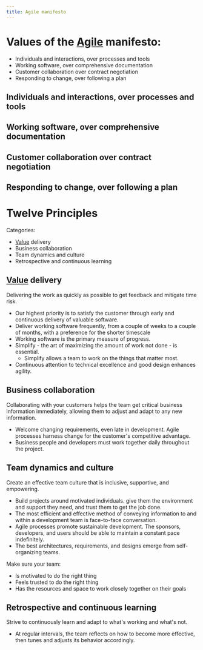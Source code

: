 ```yaml
---
title: Agile manifesto
---
```

# Values of the [Agile](danielesalvatore/.trash/agile.md) manifesto:
- Individuals and interactions, over processes and tools
- Working software, over comprehensive documentation
- Customer collaboration over contract negotiation
- Responding to change, over following a plan

## Individuals and interactions, over processes and tools
## Working software, over comprehensive documentation
## Customer collaboration over contract negotiation
## Responding to change, over following a plan


# Twelve Principles

Categories:
- [Value](danielesalvatore/project-management/agile-project-management/applying-agile/value.md) delivery
- Business collaboration
- Team dynamics and culture
- Retrospective and continuous learning

## [Value](danielesalvatore/project-management/agile-project-management/applying-agile/value.md) delivery
Delivering the work as quickly as possible to get feedback and mitigate time risk.

- Our highest priority is to satisfy the customer through early and continuous delivery of valuable software.
- Deliver working software frequently, from a couple of weeks to a couple of months, with a preference for the shorter timescale
- Working software is the primary measure of progress.
- Simplify - the art of maximizing the amount of work not done - is essential.
	- Simplify allows a team to work on the things that matter most. 
- Continuous attention to technical excellence and good design enhances agility. 

## Business collaboration
Collaborating with your customers helps the team get critical business information immediately, allowing them to adjust and adapt to any new information. 

- Welcome changing requirements, even late in development. Agile processes harness change for the customer's competitive advantage. 
- Business people and developers must work together daily throughout the project. 

## Team dynamics and culture
Create an effective team culture that is inclusive, supportive, and empowering. 

- Build projects around motivated individuals. give them the environment and support they need, and trust them to get the job done. 
- The most efficient and effective method of conveying information to and within a development team is face-to-face conversation. 
- Agile processes promote sustainable development. The sponsors, developers, and users should be able to maintain a constant pace indefinitely. 
- The best architectures, requirements, and designs emerge from self-organizing teams.

Make sure your team:
- Is motivated to do the right thing
- Feels trusted to do the right thing
- Has the resources and space to work closely together on their goals

## Retrospective and continuous learning
Strive to continuously learn and adapt to what's working and what's not. 

- At regular intervals, the team reflects on how to become more effective, then tunes and adjusts its behavior accordingly. 

